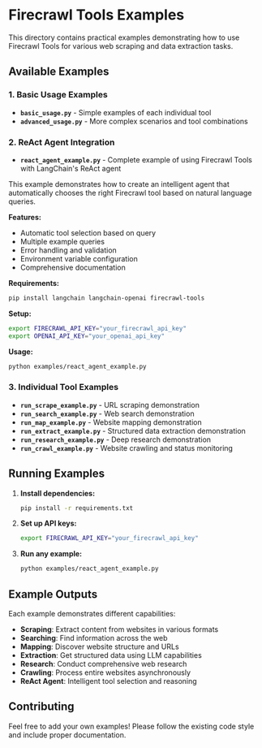 # Firecrawl Tools Examples

This directory contains practical examples demonstrating how to use Firecrawl Tools for various web scraping and data extraction tasks.

## Available Examples

### 1. Basic Usage Examples

- **`basic_usage.py`** - Simple examples of each individual tool
- **`advanced_usage.py`** - More complex scenarios and tool combinations

### 2. ReAct Agent Integration

- **`react_agent_example.py`** - Complete example of using Firecrawl Tools with LangChain's ReAct agent

This example demonstrates how to create an intelligent agent that automatically chooses the right Firecrawl tool based on natural language queries.

**Features:**
- Automatic tool selection based on query
- Multiple example queries
- Error handling and validation
- Environment variable configuration
- Comprehensive documentation

**Requirements:**
```bash
pip install langchain langchain-openai firecrawl-tools
```

**Setup:**
```bash
export FIRECRAWL_API_KEY="your_firecrawl_api_key"
export OPENAI_API_KEY="your_openai_api_key"
```

**Usage:**
```bash
python examples/react_agent_example.py
```

### 3. Individual Tool Examples

- **`run_scrape_example.py`** - URL scraping demonstration
- **`run_search_example.py`** - Web search demonstration  
- **`run_map_example.py`** - Website mapping demonstration
- **`run_extract_example.py`** - Structured data extraction demonstration
- **`run_research_example.py`** - Deep research demonstration
- **`run_crawl_example.py`** - Website crawling and status monitoring

## Running Examples

1. **Install dependencies:**
   ```bash
   pip install -r requirements.txt
   ```

2. **Set up API keys:**
   ```bash
   export FIRECRAWL_API_KEY="your_firecrawl_api_key"
   ```

3. **Run any example:**
   ```bash
   python examples/react_agent_example.py
   ```

## Example Outputs

Each example demonstrates different capabilities:

- **Scraping**: Extract content from websites in various formats
- **Searching**: Find information across the web
- **Mapping**: Discover website structure and URLs
- **Extraction**: Get structured data using LLM capabilities
- **Research**: Conduct comprehensive web research
- **Crawling**: Process entire websites asynchronously
- **ReAct Agent**: Intelligent tool selection and reasoning

## Contributing

Feel free to add your own examples! Please follow the existing code style and include proper documentation. 